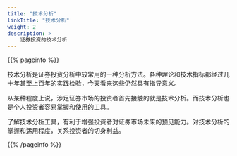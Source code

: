 ```yaml
---
title: "技术分析"
linkTitle: "技术分析"
weight: 2
description: >
    证券投资的技术分析
---
```


{{% pageinfo %}}

技术分析是证券投资分析中较常用的一种分析方法。各种理论和技术指标都经过几十年甚至上百年的实践检验，今天看来这些仍然具有指导意义。

从某种程度上说，涉足证券市场的投资者首先接触的就是技术分析。而技术分析也是个人投资者容易掌握和使用的工具。

了解技术分析工具，有利于增强投资者对证券市场未来的预见能力。对技术分析的掌握和运用程度，关系投资者的切身利益。

{{% /pageinfo %}}
